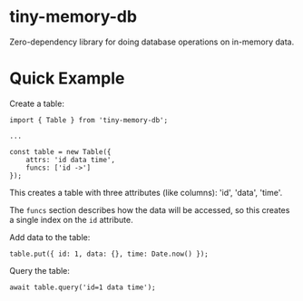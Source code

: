 
# tiny-memory-db #

Zero-dependency library for doing database operations on in-memory data.

# Quick Example #

Create a table:

    import { Table } from 'tiny-memory-db';

    ...

    const table = new Table({
        attrs: 'id data time',
        funcs: ['id ->']
    });

This creates a table with three attributes (like columns): 'id', 'data', 'time'.

The `funcs` section describes how the data will be accessed, so this creates a single
index on the `id` attribute.

Add data to the table:

    table.put({ id: 1, data: {}, time: Date.now() });

Query the table:

    await table.query('id=1 data time');

